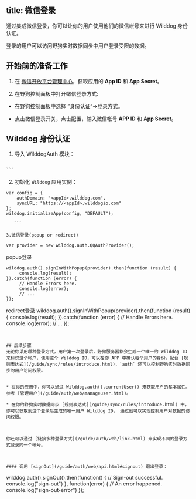 title:  微信登录
---

通过集成微信登录，你可以让你的用户使用他们的微信帐号来进行 Wilddog 身份认证。

登录的用户可以访问野狗实时数据同步中用户登录受限的数据。

## 开始前的准备工作

1. 在 [微信开放平台管理中心](https://open.weixin.qq.com/)，获取应用的 **App ID** 和 **App Secret**。

2. 在野狗控制面板中打开微信登录方式:

 * 在野狗控制面板中选择 ”身份认证“->登录方式。

 * 点击微信登录开关，点击配置，输入微信帐号 **APP ID** 和 **App Secret**。


## Wilddog 身份认证

1. 导入 WilddogAuth 模块：
    ```
<script type="text/javascript" src="https://cdn.wilddog.com/sdk/js/2.0.0/wilddog-auth.js"></script>
    ```

2. 初始化 `Wilddog` 应用实例：
 
 ```
 var config = {
     authDomain: "<appId>.wilddog.com",
     syncURL: "https://<appId>.wilddogio.com"
 };
 wilddog.initializeApp(config, "DEFAULT");

    ```

3.微信登录(popup or redirect)

```
    var provider = new wilddog.auth.QQAuthProvider();
    
popup登录

    wilddog.auth().signInWithPopup(provider).then(function (result) {
         console.log(result);    
    }).catch(function (error) {
         // Handle Errors here.
         console.log(error);
         // ...
    });
  
redirect登录
    wilddog.auth().signInWithPopup(provider).then(function (result) {
         console.log(result);
    }).catch(function (error) {
         // Handle Errors here.
         console.log(error);
         // ...
    });
```


## 后续步骤
无论你采用哪种登录方式，用户第一次登录后，野狗服务器都会生成一个唯一的 Wilddog ID 来标识这个帐户，使用这个 Wilddog ID，可以在你 APP 中确认每个用户的身份。配合 [规则表达式](/guide/sync/rules/introduce.html)，`auth` 还可以控制野狗实时数据同步的用户访问权限。


* 在你的应用中，你可以通过 Wilddog.auth().currentUser() 来获取用户的基本属性。参考 [管理用户](/guide/auth/web/manageuser.html)。

* 在你的野狗实时数据同步 [规则表达式](/guide/sync/rules/introduce.html) 中，你可以获取到这个登录后生成的唯一用户 Wilddog ID， 通过他可以实现控制用户对数据的访问权限。



你还可以通过 [链接多种登录方式](/guide/auth/web/link.html) 来实现不同的登录方式登录同一个帐号。



#### 调用 [signOut](/guide/auth/web/api.html#signout) 退出登录：

```
wilddog.auth().signOut().then(function() {
     // Sign-out successful.
     console.log("sign-out")
 }, function(error) {
     // An error happened.
     console.log("sign-out-error")
 });

```

